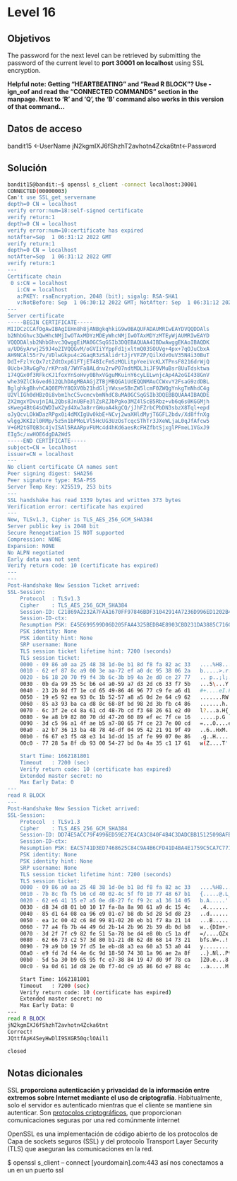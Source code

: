 # Level 16

## Objetivos
The password for the next level can be retrieved by submitting the password of the current level to **port 30001 on localhost** using SSL encryption.

**Helpful note: Getting “HEARTBEATING” and “Read R BLOCK”? Use -ign_eof and read the “CONNECTED COMMANDS” section in the manpage. Next to ‘R’ and ‘Q’, the ‘B’ command also works in this version of that command…**

## Datos de acceso 
bandit15 <-UserName
jN2kgmIXJ6fShzhT2avhotn4Zcka6tnt<-Password

## Solución 

```bash
bandit15@bandit:~$ openssl s_client -connect localhost:30001
CONNECTED(00000003)
Can't use SSL_get_servername
depth=0 CN = localhost
verify error:num=18:self-signed certificate
verify return:1
depth=0 CN = localhost
verify error:num=10:certificate has expired
notAfter=Sep  1 06:31:12 2022 GMT
verify return:1
depth=0 CN = localhost
notAfter=Sep  1 06:31:12 2022 GMT
verify return:1
---
Certificate chain
 0 s:CN = localhost
   i:CN = localhost
   a:PKEY: rsaEncryption, 2048 (bit); sigalg: RSA-SHA1
   v:NotBefore: Sep  1 06:30:12 2022 GMT; NotAfter: Sep  1 06:31:12 2022 GMT
---
Server certificate
-----BEGIN CERTIFICATE-----
MIIDCzCCAfOgAwIBAgIEHn8h8jANBgkqhkiG9w0BAQUFADAUMRIwEAYDVQQDDAls
b2NhbGhvc3QwHhcNMjIwOTAxMDYzMDEyWhcNMjIwOTAxMDYzMTEyWjAUMRIwEAYD
VQQDDAlsb2NhbGhvc3QwggEiMA0GCSqGSIb3DQEBAQUAA4IBDwAwggEKAoIBAQDK
u/UD6yArwj259J4o2IVQQGvM/oGVIiYYppFd1jxltmQ03SOUVg+4px+7qOJuCbxA
AH9NCAl55r7v/VDlwGkpu4c2GaqR3zSAlidrtJjrVFZP/QilXdv0uV35N4i30BuT
DdI+FzlYcQx7ztZdtDxp61FTjET4BIcFmSzMQLitpYeeiVcKLXTPnsF8216drWjQ
0Ucb+3RvGgPo/rKPra8/7WYFa8ALdnu2rwP07ndtMDL3iJF9VMuBsr8UuTdsktwa
174QGx0f3RFkcKJ1foxYnSoHvy0BhxVGguMKuinY6cyLELwnjcAp4A2oGI438GnV
whe39ZlCkGved612QLhDAgMBAAGjZTBjMBQGA1UdEQQNMAuCCWxvY2FsaG9zdDBL
BglghkgBhvhCAQ0EPhY8QXV0b21hdGljYWxseSBnZW5lcmF0ZWQgYnkgTmNhdC4g
U2VlIGh0dHBzOi8vbm1hcC5vcmcvbmNhdC8uMA0GCSqGSIb3DQEBBQUAA4IBAQDE
2X2mgxYDvujnIAL2Qbs8JnUBFe3lZsRZJbPgko3MZ4lScB5Rbz+vb6q6s0KGGMjh
sKweg4BtG4sQWDIwX2yd4XwJa8rrGWuoA4kgCQ/jJhFZrbCPbDN3sbzX8Tql+epd
oJyQcvLOkWDazRPgx0i4dMXIgUv0kbE+NCvj2waXHldMyjT6GFL2bdv/Xd8ffnXg
wlggJKKIzl0RMp/5z5n1bPMoLVl5HcUG3UzOsTcqcSThTr3JXeWLjaL0qJfAfcw5
V+GM2tGTQB3c4jvISAl5RAARpvFUMc4d4hKd6aesRcFHZfbtSjxglPFmeL1VGxJ9
EIg5c/xwHOE6dgDA2WdS
-----END CERTIFICATE-----
subject=CN = localhost
issuer=CN = localhost
---
No client certificate CA names sent
Peer signing digest: SHA256
Peer signature type: RSA-PSS
Server Temp Key: X25519, 253 bits
---
SSL handshake has read 1339 bytes and written 373 bytes
Verification error: certificate has expired
---
New, TLSv1.3, Cipher is TLS_AES_256_GCM_SHA384
Server public key is 2048 bit
Secure Renegotiation IS NOT supported
Compression: NONE
Expansion: NONE
No ALPN negotiated
Early data was not sent
Verify return code: 10 (certificate has expired)
---
---
Post-Handshake New Session Ticket arrived:
SSL-Session:
    Protocol  : TLSv1.3
    Cipher    : TLS_AES_256_GCM_SHA384
    Session-ID: C21869A2232A7FAA1670FF97846BDF31042914A7236D996ED1202B4B78D6AFEA
    Session-ID-ctx:
    Resumption PSK: E45E699599D06D205FAA4325BEDB4E8903CBD231DA3885C716C0A2B1D961E1736E62473CEF5ADBF44637D1BCE16AA0E2
    PSK identity: None
    PSK identity hint: None
    SRP username: None
    TLS session ticket lifetime hint: 7200 (seconds)
    TLS session ticket:
    0000 - 09 86 a0 aa 25 48 38 1d-0e b1 8d f8 fa 82 ac 33   ....%H8........3
    0010 - 62 ef 87 8c a9 00 3e aa-72 ef a0 dc 95 38 06 2a   b.....>.r....8.*
    0020 - b6 18 20 70 f9 f4 3b 6c-3b b9 4a 2e d0 ce 27 77   .. p..;l;.J...'w
    0030 - 0b da 99 35 5c b6 e4 a0-59 a7 d3 2d c6 33 f7 5b   ...5\...Y..-.3.[
    0040 - 23 2b 8d f7 1e cd 65 49-86 46 96 77 c9 fe a6 d1   #+....eI.F.w....
    0050 - 19 e5 92 ea 93 0c 1b 52-57 a8 a5 0d 2e 64 c9 62   .......RW....d.b
    0060 - 85 a3 93 ba ca d8 8c 68-8f bd 98 2d 3b fb c4 86   .......h...-;...
    0070 - 6c 3f 2e c4 8a 61 cd 48-7b cd f3 68 26 61 e2 d0   l?...a.H{..h&a..
    0080 - 9e a8 b9 82 80 70 dd 47-20 60 89 ef ec 7f ce 16   .....p.G `......
    0090 - 3d c5 96 a1 4f ae b5 a7-80 65 7f ce 23 7e 00 cd   =...O....e..#~..
    00a0 - a2 b7 36 13 ba 48 78 4d-df 04 95 42 21 91 9f 49   ..6..HxM...B!..I
    00b0 - f6 67 e3 f5 48 e3 14 1d-dd 15 af fe 99 07 0e 86   .g..H...........
    00c0 - 77 28 5a 8f db 93 00 54-27 bd 0a 4a 35 c1 17 61   w(Z....T'..J5..a

    Start Time: 1662181801
    Timeout   : 7200 (sec)
    Verify return code: 10 (certificate has expired)
    Extended master secret: no
    Max Early Data: 0
---
read R BLOCK
---
Post-Handshake New Session Ticket arrived:
SSL-Session:
    Protocol  : TLSv1.3
    Cipher    : TLS_AES_256_GCM_SHA384
    Session-ID: DD74E5ACC79F4996ED59E27E4CA3C840F4B4C3DADCBB15125098AFEC4994E9AD
    Session-ID-ctx:
    Resumption PSK: EAC5741D3ED7468625C84C9A4B6CFD41D4BA4E1759C5CA7C77199A6E20A45EAA5A575E2D36AC3D2AFE5F82D1D2E777B0
    PSK identity: None
    PSK identity hint: None
    SRP username: None
    TLS session ticket lifetime hint: 7200 (seconds)
    TLS session ticket:
    0000 - 09 86 a0 aa 25 48 38 1d-0e b1 8d f8 fa 82 ac 33   ....%H8........3
    0010 - 7b 8c fb f5 b6 cd 40 02-4c 5f f0 10 77 48 67 b1   {.....@.L_..wHg.
    0020 - 62 e6 41 15 e7 a5 0e d8-27 fc f9 2c a1 36 14 05   b.A.....'..,.6..
    0030 - d8 34 d8 01 b0 10 17 fa-8a 8a 98 61 a9 dc 15 4c   .4.........a...L
    0040 - 85 d1 64 08 ea 96 e9 01-e7 b8 db 5d 28 5d d8 23   ..d........](].#
    0050 - ea 1c 00 42 c6 8d 99 81-02 20 eb b1 f7 8a 21 14   ...B..... ....!.
    0060 - 77 a4 fb 7b 44 49 6d 2b-14 2b 96 2b 39 db 0d b8   w..{DIm+.+.+9...
    0070 - 3d 2f 7f c9 82 fe 51 5a-78 be d4 e8 0b c5 1a df   =/....QZx.......
    0080 - 62 66 73 c2 57 3d 80 b1-21 d8 62 d8 68 14 73 21   bfs.W=..!.b.h.s!
    0090 - 79 a9 b0 19 7f d5 1e eb-d8 a3 ea 60 a3 53 a0 44   y..........`.S.D
    00a0 - e9 fd 7d f4 4e 6c 9d 18-50 74 38 1a 96 ae 2a 8f   ..}.Nl..Pt8...*.
    00b0 - 5d 5a 30 b9 65 95 fc e7-38 84 19 47 d0 9f 78 ca   ]Z0.e...8..G..x.
    00c0 - 9a 0d 61 1d d8 2e 0b f7-4d c9 a5 86 6d e7 88 4c   ..a.....M...m..L

    Start Time: 1662181801
    Timeout   : 7200 (sec)
    Verify return code: 10 (certificate has expired)
    Extended master secret: no
    Max Early Data: 0
---
read R BLOCK
jN2kgmIXJ6fShzhT2avhotn4Zcka6tnt
Correct!
JQttfApK4SeyHwDlI9SXGR50qclOAil1

closed
```

## Notas dicionales 
SSL **proporciona autenticación y privacidad de la información entre extremos sobre Internet mediante el uso de criptografía**. Habitualmente, solo el servidor es autenticado mientras que el cliente se mantiene sin autenticar.
Son [protocolos criptográficos](https://es.wikipedia.org/wiki/Protocolo_criptogr%C3%A1fico "Protocolo criptográfico"), que proporcionan comunicaciones seguras por una red comúnmente internet

OpenSSL es una implementación de código abierto de los protocolos de Capa de sockets seguros (SSL) y del protocolo Transport Layer Security (TLS) que aseguran las comunicaciones en la red.

$ openssl s_client – connect [yourdomain].com:443 así nos conectamos a un en un puerto ssl
